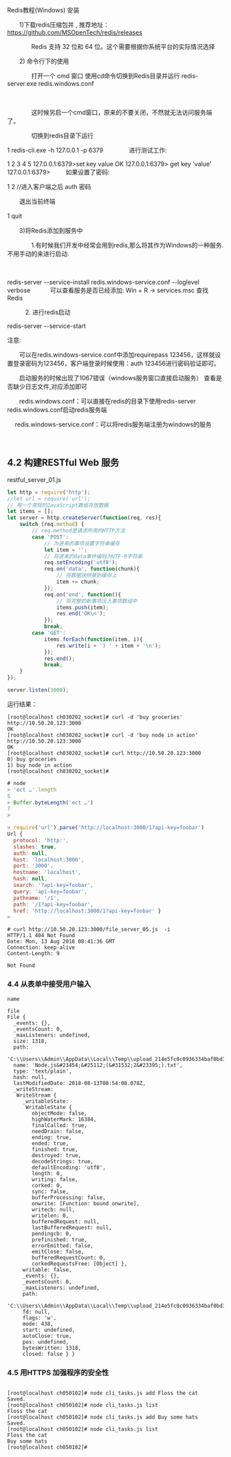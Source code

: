 



Redis教程(Windows)
安装

　　1)下载redis压缩包并  , 推荐地址：https://github.com/MSOpenTech/redis/releases

　　　　Redis 支持 32 位和 64 位。这个需要根据你系统平台的实际情况选择

　　2) 命令行下的使用

　　　　打开一个 cmd 窗口 使用cd命令切换到Redis目录并运行 redis-server.exe  redis.windows.conf 

　　　　

　　　　这时候另启一个cmd窗口，原来的不要关闭，不然就无法访问服务端了。

　　　　切换到redis目录下运行

1
redis-cli.exe -h 127.0.0.1 -p 6379
　　　　进行测试工作:

1
2
3
4
5
127.0.0.1:6379>set key value
OK
127.0.0.1:6379> get key
'value'
127.0.0.1:6379>
　　      如果设置了密码:

1
2
//进入客户端之后
auth  密码
　　

　　退出当前终端

1
quit
　　

　　3)将Redis添加到服务中

　　　　1.有时候我们开发中经常会用到redis,那么将其作为Windows的一种服务.不用手动的来进行启动.

　　　　

redis-server --service-install redis.windows-service.conf --loglevel verbose
　　　可以查看服务是否已经添加: Win + R ->  services.msc   查找Redis 

 

　　　2. 进行redis启动

redis-server --service-start
 

注意:

　　可以在redis.windows-service.conf中添加requirepass 123456，这样就设置登录密码为123456，客户端登录时候使用：auth 123456进行密码验证即可。

　　启动服务的时候出现了1067错误（windows服务窗口直接启动服务）   查看是否缺少日志文件,对应添加即可

　　redis.windows.conf：可以直接在redis的目录下使用redis-server redis.windows.conf启动redis服务端

  　  redis.windows-service.conf：可以将redis服务端注册为windows的服务

　　　　 






## 4.2 构建RESTful Web 服务 ##

restful_server_01.js

```javascript
let http = require('http');
//let url = require('url');
// 用一个常规的JavaScript数组存放数据
let items = [];
let server = http.createServer(function(req, res){
    switch (req.method) {
        // req.method是请求所用的HTTP方法
        case 'POST':
            // 为进来的事项设置字符串缓存
            let item = '';
            // 将进来的data事件编码为UTF-8字符串
            req.setEncoding('utf8');
            req.on('data', function(chunk){
                // 将数据块拼接到缓存上
                item += chunk;
            });
            req.on('end', function(){
                // 将完整的新事项压入事项数组中
                items.push(item);
                res.end('OK\n');
            });
            break;
        case 'GET':
            items.forEach(function(item, i){
                res.write(i + ') ' + item + '\n');
            });
            res.end();
            break;
    }
});

server.listen(3000);
```




运行结果：
```shell
[root@localhost ch030202_socket]# curl -d 'buy groceries' http://10.50.20.123:3000
OK
[root@localhost ch030202_socket]# curl -d 'buy node in action' http://10.50.20.123:3000
OK
[root@localhost ch030202_socket]# curl http://10.50.20.123:3000
0) buy groceries
1) buy node in action
[root@localhost ch030202_socket]# 
```

```javascript
# node
> 'ect …'.length
5
> Buffer.byteLength('ect …')
7
> 
```

```javascript
> require('url').parse('http://localhost:3000/1?api-key=foobar')
Url {
  protocol: 'http:',
  slashes: true,
  auth: null,
  host: 'localhost:3000',
  port: '3000',
  hostname: 'localhost',
  hash: null,
  search: '?api-key=foobar',
  query: 'api-key=foobar',
  pathname: '/1',
  path: '/1?api-key=foobar',
  href: 'http://localhost:3000/1?api-key=foobar' }
> 
```



```shell
# curl http://10.50.20.123:3000/file_server_05.js  -i
HTTP/1.1 404 Not Found
Date: Mon, 13 Aug 2018 08:41:36 GMT
Connection: keep-alive
Content-Length: 9

Not Found
```

### 4.4 从表单中接受用户输入 ###

```shell
name

file
File {
  _events: {},
  _eventsCount: 0,
  _maxListeners: undefined,
  size: 1318,
  path:
   'C:\\Users\\Admin\\AppData\\Local\\Temp\\upload_214e5fc0c0936334baf0bd31e4cf8acf',
  name: 'Node.js&#23454;&#25112;(&#31532;2&#23395;).txt',
  type: 'text/plain',
  hash: null,
  lastModifiedDate: 2018-08-13T08:54:08.078Z,
  _writeStream:
   WriteStream {
     _writableState:
      WritableState {
        objectMode: false,
        highWaterMark: 16384,
        finalCalled: true,
        needDrain: false,
        ending: true,
        ended: true,
        finished: true,
        destroyed: true,
        decodeStrings: true,
        defaultEncoding: 'utf8',
        length: 0,
        writing: false,
        corked: 0,
        sync: false,
        bufferProcessing: false,
        onwrite: [Function: bound onwrite],
        writecb: null,
        writelen: 0,
        bufferedRequest: null,
        lastBufferedRequest: null,
        pendingcb: 0,
        prefinished: true,
        errorEmitted: false,
        emitClose: false,
        bufferedRequestCount: 0,
        corkedRequestsFree: [Object] },
     writable: false,
     _events: {},
     _eventsCount: 0,
     _maxListeners: undefined,
     path:
      'C:\\Users\\Admin\\AppData\\Local\\Temp\\upload_214e5fc0c0936334baf0bd31e4cf8acf',
     fd: null,
     flags: 'w',
     mode: 438,
     start: undefined,
     autoClose: true,
     pos: undefined,
     bytesWritten: 1318,
     closed: false } }
```


### 4.5 用HTTPS 加强程序的安全性 ###





```shell

[root@localhost ch050102]# node cli_tasks.js add Floss the cat
Saved.
[root@localhost ch050102]# node cli_tasks.js list
Floss the cat
[root@localhost ch050102]# node cli_tasks.js add Buy some hats
Saved.
[root@localhost ch050102]# node cli_tasks.js list
Floss the cat
Buy some hats
[root@localhost ch050102]# 

```